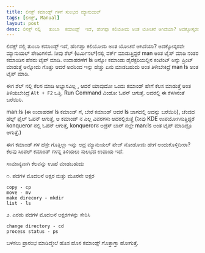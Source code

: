 ```yaml
---
title: ಲಿನಕ್ಸ್ ಕಮಾಂಡ್ಸ್ ಗಳಿಗೆ ಸುಲಭದ ಮ್ಯಾನುಯಲ್
tags: [ಲಿನಕ್ಸ್, Manual]
layout: post
desc: ಲಿನಕ್ಸ್ ನಲ್ಲಿ   ತುಂಬಾ  ಕಮಾಂಡ್ಸ್  ಇದೆ, ಹೆಂಗಪ್ಪಾ ಕಲಿಯೋದು ಅಂತ ಯೋಚನೆ ಆಗಿದೆಯಾ? ಅದಕ್ಕೋಸ್ಕರವೇ ಮ್ಯಾನುಯಲ್ ಪೇಜುಗಳಿವೆ. ನೀವು ಶೆಲ್ (ಟರ್ಮಿನಲ್)ನಲ್ಲಿ ವರ್ಕ್ ಮಾಡುತ್ತಿದ್ದರೆ  man ಅಂತ ಟೈಪ್ ಮಾಡಿ ನಂತರ ಕಮಾಂಡಿನ ಹೆಸರು ಟೈಪ್ ಮಾಡಿ. ಉದಾಹರಣೆಗೆ   ls ಅನ್ನೋ  ಕಮಾಂಡು  ಡೈರೆಕ್ಟರಿಯಲ್ಲಿನ  ಕಂಟೆಂಟ್ ಅನ್ನು  ಪ್ರಿಂಟ್ ಮಾಡುತ್ತೆ ಅನ್ನೋದು ಗೊತ್ತು  ಆದರೆ  ಅದರಿಂದ ಇನ್ನು ಹೆಚ್ಚು ಏನು ಮಾಡಬಹುದು ಅಂತ ತಿಳೀಬೇಕಿದ್ರೆ  man ls ಅಂತ ಟೈಪ್ ಮಾಡಿ.
---
```

ಲಿನಕ್ಸ್ ನಲ್ಲಿ   ತುಂಬಾ  ಕಮಾಂಡ್ಸ್  ಇದೆ, ಹೆಂಗಪ್ಪಾ ಕಲಿಯೋದು ಅಂತ ಯೋಚನೆ ಆಗಿದೆಯಾ? ಅದಕ್ಕೋಸ್ಕರವೇ ಮ್ಯಾನುಯಲ್ ಪೇಜುಗಳಿವೆ. ನೀವು ಶೆಲ್ (ಟರ್ಮಿನಲ್)ನಲ್ಲಿ ವರ್ಕ್ ಮಾಡುತ್ತಿದ್ದರೆ  man ಅಂತ ಟೈಪ್ ಮಾಡಿ ನಂತರ ಕಮಾಂಡಿನ ಹೆಸರು ಟೈಪ್ ಮಾಡಿ. ಉದಾಹರಣೆಗೆ   ls ಅನ್ನೋ  ಕಮಾಂಡು  ಡೈರೆಕ್ಟರಿಯಲ್ಲಿನ  ಕಂಟೆಂಟ್ ಅನ್ನು  ಪ್ರಿಂಟ್ ಮಾಡುತ್ತೆ ಅನ್ನೋದು ಗೊತ್ತು  ಆದರೆ  ಅದರಿಂದ ಇನ್ನು ಹೆಚ್ಚು ಏನು ಮಾಡಬಹುದು ಅಂತ ತಿಳೀಬೇಕಿದ್ರೆ  man ls ಅಂತ ಟೈಪ್ ಮಾಡಿ.

ಈಗ ಶೆಲ್ ನಲ್ಲಿ  ಕೆಲಸ ಮಾಡಿ ಅಭ್ಯಾಸವಿಲ್ಲ , ಆದರೆ ಯಾವುದೋ ಒಂದು ಕಮಾಂಡ್  ಹೇಗೆ ಕೆಲಸ ಮಾಡುತ್ತೆ ಅಂತ ತಿಳಿಯಬೇಕಿದ್ರೆ
`Alt + F2` ಒತ್ತಿ. Run Command ವಿಂಡೋ ಓಪನ್ ಆಗುತ್ತೆ. ಅದರಲ್ಲಿ  ಈ ಕೆಳಗಿನಂತೆ ಬರೆಯಿರಿ.

man:ls  (ಈ ಉದಾಹರಣೆ  ls ಕಮಾಂಡ್ ಗೆ, ಬೇರೆ ಕಮಾಂಡ್ ಆದರೆ  ls ಜಾಗದಲ್ಲಿ ಅದನ್ನು  ಬರೆಯಿರಿ), ಚೆಂದದ ಹೆಲ್ಪ್  ಫೈಲ್ ಓಪನ್ ಆಗುತ್ತೆ, ಆ  ಕಮಾಂಡ್ ನ ಎಲ್ಲ ವಿವರಗಳು ಅದರಲ್ಲಿರುತ್ತೆ  (ನೀವು  KDE ಉಪಯೋಗಿಸುತ್ತಿದ್ದರೆ  konqueror ನಲ್ಲಿ ಓಪನ್ ಆಗುತ್ತೆ, konquerorನ ಅಡ್ರೆಸ್ ಬಾರ್ ನಲ್ಲೇ  man:ls ಅಂತ   ಟೈಪ್ ಮಾಡಿದ್ರೂ  ಆಗುತ್ತೆ.)

ಈಗ  ಕಮಾಂಡ್ ಗಳ ಹೆಸ್ರೇ ಗೊತ್ತಿಲ್ಲಾ  ಇನ್ನು  ಅದ್ರ ಮ್ಯಾನುಯಲ್ ಪೇಜ್ ನೋಡೋದು ಹೇಗೆ   ಅಂದುಕೊಳ್ತಿದೀರಾ? ಕೆಲವು  ಸಿಂಪಲ್ ಕಮಾಂಡ್ ಗಳನ್ನ ತಿಳಿಯಲು ಸುಲಭದ ಉಪಾಯ ಇದೆ.

ಸಾಮಾನ್ಯವಾಗಿ  ಕೆಲವನ್ನು  ಊಹೆ ಮಾಡಬಹುದು

೧. ಪದಗಳ ಮೊದಲನೆ ಅಕ್ಷರ ಮತ್ತು ಮೂರನೇ  ಅಕ್ಷರ

    copy - cp
    move - mv
    make direcory - mkdir
    list - ls

೨. ಎರಡು ಪದಗಳ ಮೊದಲನೆ ಅಕ್ಷರಗಳನ್ನು ಸೇರಿಸಿ

    change directory - cd
    process status - ps

ಬಳಸಲು  ಪ್ರಾರಂಭ  ಮಾಡಿದ್ಮೇಲೆ  ಹೊಸ ಹೊಸ ಕಮಾಂಡ್ಸ್  ಗೊತ್ತಾಗ್ತಾ ಹೋಗುತ್ತೆ. 
